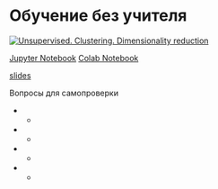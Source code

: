 # Обучение без учителя

[![Unsupervised. Clustering. Dimensionality reduction](http://img.youtube.com/vi/TT5Kd1Zmwpo/0.jpg)](http://www.youtube.com/watch?v=TT5Kd1Zmwpo "Unsupervised. Clustering. Dimensionality reduction")

[Jupyter Notebook](../src/jupyter_notebooks/lecture_04_unsupervised_learning.ipynb)
[Colab Notebook](https://colab.research.google.com/drive/1imt8GSWEexyZlWWNjFd15z9G4wyZrZbk?usp=sharing)

[slides](https://docs.google.com/presentation/d/1ztWaKlBglPatdncl8RZfTh2qc2zFhtWgWXgAMOeUoF0/edit?usp=sharing)

Вопросы для самопроверки

* -
* -
* -
* -